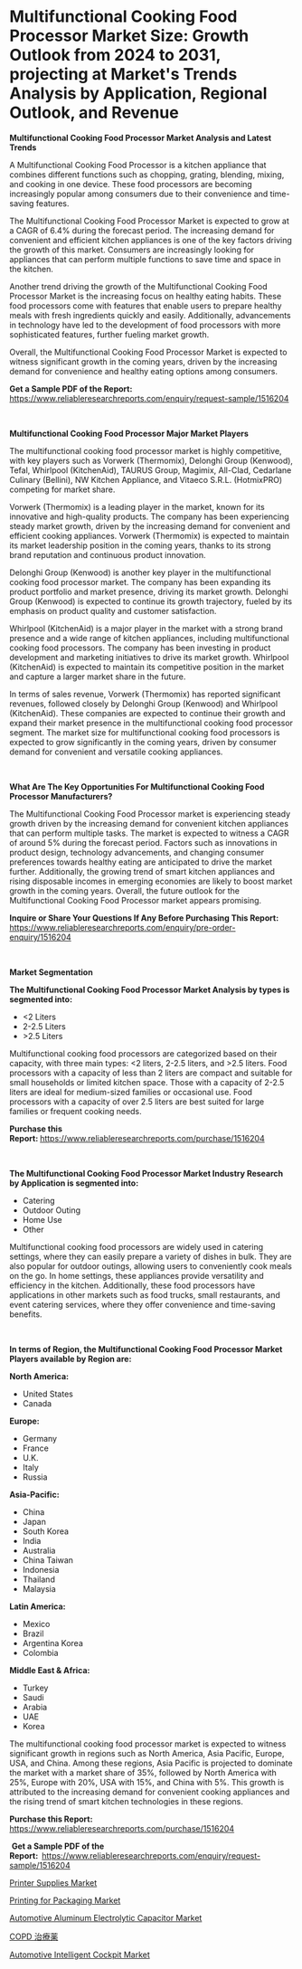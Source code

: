 <p><h1>Multifunctional Cooking Food Processor Market Size: Growth Outlook from 2024 to 2031, projecting at Market's Trends Analysis by Application, Regional Outlook, and Revenue</h1></p><p><strong>Multifunctional Cooking Food Processor Market Analysis and Latest Trends</strong></p>
<p><p>A Multifunctional Cooking Food Processor is a kitchen appliance that combines different functions such as chopping, grating, blending, mixing, and cooking in one device. These food processors are becoming increasingly popular among consumers due to their convenience and time-saving features.</p><p>The Multifunctional Cooking Food Processor Market is expected to grow at a CAGR of 6.4% during the forecast period. The increasing demand for convenient and efficient kitchen appliances is one of the key factors driving the growth of this market. Consumers are increasingly looking for appliances that can perform multiple functions to save time and space in the kitchen.</p><p>Another trend driving the growth of the Multifunctional Cooking Food Processor Market is the increasing focus on healthy eating habits. These food processors come with features that enable users to prepare healthy meals with fresh ingredients quickly and easily. Additionally, advancements in technology have led to the development of food processors with more sophisticated features, further fueling market growth.</p><p>Overall, the Multifunctional Cooking Food Processor Market is expected to witness significant growth in the coming years, driven by the increasing demand for convenience and healthy eating options among consumers.</p></p>
<p><strong>Get a Sample PDF of the Report:&nbsp;</strong> <a href="https://www.reliableresearchreports.com/enquiry/request-sample/1516204">https://www.reliableresearchreports.com/enquiry/request-sample/1516204</a></p>
<p>&nbsp;</p>
<p><strong>Multifunctional Cooking Food Processor Major Market Players</strong></p>
<p><p>The multifunctional cooking food processor market is highly competitive, with key players such as Vorwerk (Thermomix), Delonghi Group (Kenwood), Tefal, Whirlpool (KitchenAid), TAURUS Group, Magimix, All-Clad, Cedarlane Culinary (Bellini), NW Kitchen Appliance, and Vitaeco S.R.L. (HotmixPRO) competing for market share.</p><p>Vorwerk (Thermomix) is a leading player in the market, known for its innovative and high-quality products. The company has been experiencing steady market growth, driven by the increasing demand for convenient and efficient cooking appliances. Vorwerk (Thermomix) is expected to maintain its market leadership position in the coming years, thanks to its strong brand reputation and continuous product innovation.</p><p>Delonghi Group (Kenwood) is another key player in the multifunctional cooking food processor market. The company has been expanding its product portfolio and market presence, driving its market growth. Delonghi Group (Kenwood) is expected to continue its growth trajectory, fueled by its emphasis on product quality and customer satisfaction.</p><p>Whirlpool (KitchenAid) is a major player in the market with a strong brand presence and a wide range of kitchen appliances, including multifunctional cooking food processors. The company has been investing in product development and marketing initiatives to drive its market growth. Whirlpool (KitchenAid) is expected to maintain its competitive position in the market and capture a larger market share in the future.</p><p>In terms of sales revenue, Vorwerk (Thermomix) has reported significant revenues, followed closely by Delonghi Group (Kenwood) and Whirlpool (KitchenAid). These companies are expected to continue their growth and expand their market presence in the multifunctional cooking food processor segment. The market size for multifunctional cooking food processors is expected to grow significantly in the coming years, driven by consumer demand for convenient and versatile cooking appliances.</p></p>
<p>&nbsp;</p>
<p><strong>What Are The Key Opportunities For Multifunctional Cooking Food Processor Manufacturers?</strong></p>
<p><p>The Multifunctional Cooking Food Processor market is experiencing steady growth driven by the increasing demand for convenient kitchen appliances that can perform multiple tasks. The market is expected to witness a CAGR of around 5% during the forecast period. Factors such as innovations in product design, technology advancements, and changing consumer preferences towards healthy eating are anticipated to drive the market further. Additionally, the growing trend of smart kitchen appliances and rising disposable incomes in emerging economies are likely to boost market growth in the coming years. Overall, the future outlook for the Multifunctional Cooking Food Processor market appears promising.</p></p>
<p><strong>Inquire or Share Your Questions If Any Before Purchasing This Report:</strong> <a href="https://www.reliableresearchreports.com/enquiry/pre-order-enquiry/1516204">https://www.reliableresearchreports.com/enquiry/pre-order-enquiry/1516204</a></p>
<p>&nbsp;</p>
<p><strong>Market Segmentation</strong></p>
<p><strong>The Multifunctional Cooking Food Processor Market Analysis by types is segmented into:</strong></p>
<p><ul><li><2 Liters</li><li>2-2.5 Liters</li><li>>2.5 Liters</li></ul></p>
<p><p>Multifunctional cooking food processors are categorized based on their capacity, with three main types: <2 liters, 2-2.5 liters, and >2.5 liters. Food processors with a capacity of less than 2 liters are compact and suitable for small households or limited kitchen space. Those with a capacity of 2-2.5 liters are ideal for medium-sized families or occasional use. Food processors with a capacity of over 2.5 liters are best suited for large families or frequent cooking needs.</p></p>
<p><strong>Purchase this Report:&nbsp;</strong><a href="https://www.reliableresearchreports.com/purchase/1516204">https://www.reliableresearchreports.com/purchase/1516204</a></p>
<p>&nbsp;</p>
<p><strong>The Multifunctional Cooking Food Processor Market Industry Research by Application is segmented into:</strong></p>
<p><ul><li>Catering</li><li>Outdoor Outing</li><li>Home Use</li><li>Other</li></ul></p>
<p><p>Multifunctional cooking food processors are widely used in catering settings, where they can easily prepare a variety of dishes in bulk. They are also popular for outdoor outings, allowing users to conveniently cook meals on the go. In home settings, these appliances provide versatility and efficiency in the kitchen. Additionally, these food processors have applications in other markets such as food trucks, small restaurants, and event catering services, where they offer convenience and time-saving benefits.</p></p>
<p>&nbsp;</p>
<p><strong>In terms of Region, the Multifunctional Cooking Food Processor Market Players available by Region are:</strong></p>
<p>
    <p> <strong> North America: </strong>
        <ul>
            <li>United States</li>
            <li>Canada</li>
        </ul>
        </p> 
    <p> <strong> Europe: </strong>
        <ul>
            <li>Germany</li>
            <li>France</li>
            <li>U.K.</li>
            <li>Italy</li>
            <li>Russia</li>
        </ul>
        </p> 
    <p> <strong> Asia-Pacific: </strong>
        <ul>
            <li>China</li>
            <li>Japan</li>
            <li>South Korea</li>
            <li>India</li>
            <li>Australia</li>
            <li>China Taiwan</li>
            <li>Indonesia</li>
            <li>Thailand</li>
            <li>Malaysia</li>
        </ul>
        </p> 
    <p> <strong> Latin America: </strong>
        <ul>
            <li>Mexico</li>
            <li>Brazil</li>
            <li>Argentina Korea</li>
            <li>Colombia</li>
        </ul>
        </p> 
    <p> <strong> Middle East & Africa: </strong>
        <ul>
            <li>Turkey</li>
            <li>Saudi</li>
            <li>Arabia</li>
            <li>UAE</li>
            <li>Korea</li>
        </ul>
    </p>
    </p>
<p><p>The multifunctional cooking food processor market is expected to witness significant growth in regions such as North America, Asia Pacific, Europe, USA, and China. Among these regions, Asia Pacific is projected to dominate the market with a market share of 35%, followed by North America with 25%, Europe with 20%, USA with 15%, and China with 5%. This growth is attributed to the increasing demand for convenient cooking appliances and the rising trend of smart kitchen technologies in these regions.</p></p>
<p><strong>Purchase this Report: </strong><a href="https://www.reliableresearchreports.com/purchase/1516204">https://www.reliableresearchreports.com/purchase/1516204</a></p>
<p>&nbsp;<strong>Get a Sample PDF of the Report:&nbsp;&nbsp;</strong><a href="https://www.reliableresearchreports.com/enquiry/request-sample/1516204">https://www.reliableresearchreports.com/enquiry/request-sample/1516204</a></p>
<p><strong></strong></p>
<p><p><a href="https://view.publitas.com/reportprime-1/printer-supplies-market-challenges-opportunities-and-growth-drivers-and-major-market-players-forecasted-for-period-from-2024-2031/">Printer Supplies Market</a></p><p><a href="https://view.publitas.com/reportprime-1/printing-for-packaging-market-size-growing-and-forecasted-for-period-from-2024-2031-and-provides-complete-market-analysis-of-this-market/">Printing for Packaging Market</a></p><p><a href="https://nifty-kite-d51.notion.site/Automotive-Aluminum-Electrolytic-Capacitor-Market-Size-Focuses-on-Market-Dynamics-In-Depth-Analysis-f0d9c4e833b44ea3ab46486567362708">Automotive Aluminum Electrolytic Capacitor Market</a></p><p><a href="https://medium.com/@jennyferfeil2023/copd%E8%96%AC%E5%B8%82%E5%A0%B4%E8%A6%8F%E6%A8%A1%E3%81%A8%E5%B8%82%E5%A0%B4%E5%8B%95%E5%90%91-%E5%AE%8C%E5%85%A8%E3%81%AA%E6%A5%AD%E7%95%8C%E6%A6%82%E8%A6%81-2024%E5%B9%B4%E3%81%8B%E3%82%892031%E5%B9%B4%E3%81%BE%E3%81%A7-b681157bde63">COPD 治療薬</a></p><p><a href="https://five-trouble-98a.notion.site/Automotive-Intelligent-Cockpit-Market-Insights-Market-Players-and-Forecast-Till-2031-ef2ccdc9728f48b695637729e7a6f95e">Automotive Intelligent Cockpit Market</a></p></p>